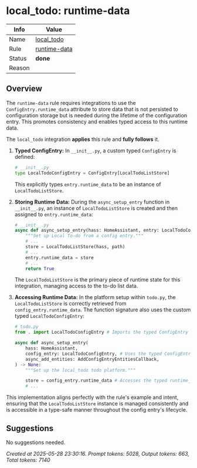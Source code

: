 # local_todo: runtime-data

| Info   | Value                                                                    |
|--------|--------------------------------------------------------------------------|
| Name   | [local_todo](https://www.home-assistant.io/integrations/local_todo/) |
| Rule   | [runtime-data](https://developers.home-assistant.io/docs/core/integration-quality-scale/rules/runtime-data)                                                     |
| Status | **done**                                                                 |
| Reason |                                                                          |

## Overview

The `runtime-data` rule requires integrations to use the `ConfigEntry.runtime_data` attribute to store data that is not persisted to configuration storage but is needed during the lifetime of the configuration entry. This promotes consistency and enables typed access to this runtime data.

The `local_todo` integration **applies** this rule and **fully follows** it.

1.  **Typed ConfigEntry:**
    In `__init__.py`, a custom typed `ConfigEntry` is defined:
    ```python
    # __init__.py
    type LocalTodoConfigEntry = ConfigEntry[LocalTodoListStore]
    ```
    This explicitly types `entry.runtime_data` to be an instance of `LocalTodoListStore`.

2.  **Storing Runtime Data:**
    During the `async_setup_entry` function in `__init__.py`, an instance of `LocalTodoListStore` is created and then assigned to `entry.runtime_data`:
    ```python
    # __init__.py
    async def async_setup_entry(hass: HomeAssistant, entry: LocalTodoConfigEntry) -> bool:
        """Set up Local To-do from a config entry."""
        # ...
        store = LocalTodoListStore(hass, path)
        # ...
        entry.runtime_data = store
        # ...
        return True
    ```
    The `LocalTodoListStore` is the primary piece of runtime state for this integration, managing access to the to-do list data.

3.  **Accessing Runtime Data:**
    In the platform setup within `todo.py`, the `LocalTodoListStore` is correctly retrieved from `config_entry.runtime_data`. The function signature also uses the custom typed `LocalTodoConfigEntry`:
    ```python
    # todo.py
    from . import LocalTodoConfigEntry # Imports the typed ConfigEntry

    async def async_setup_entry(
        hass: HomeAssistant,
        config_entry: LocalTodoConfigEntry, # Uses the typed ConfigEntry
        async_add_entities: AddConfigEntryEntitiesCallback,
    ) -> None:
        """Set up the local_todo todo platform."""

        store = config_entry.runtime_data # Accesses the typed runtime_data
        # ...
    ```

This implementation aligns perfectly with the rule's example and intent, ensuring that the `LocalTodoListStore` instance is managed consistently and is accessible in a type-safe manner throughout the config entry's lifecycle.

## Suggestions

No suggestions needed.

_Created at 2025-05-28 23:30:16. Prompt tokens: 5028, Output tokens: 663, Total tokens: 7140_
